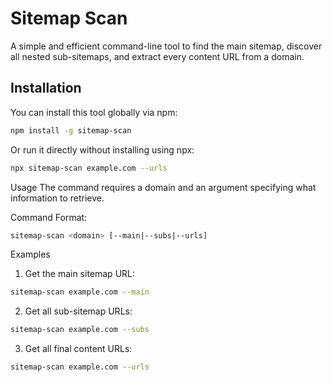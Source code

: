 # Sitemap Scan

A simple and efficient command-line tool to find the main sitemap, discover all nested sub-sitemaps, and extract every content URL from a domain.

## Installation

You can install this tool globally via npm:

```bash
npm install -g sitemap-scan
```
Or run it directly without installing using npx:

```bash
npx sitemap-scan example.com --urls
```
Usage
The command requires a domain and an argument specifying what information to retrieve.

Command Format:

```bash
sitemap-scan <domain> [--main|--subs|--urls]
```
Examples
1. Get the main sitemap URL:

```bash
sitemap-scan example.com --main
```

2. Get all sub-sitemap URLs:

```bash
sitemap-scan example.com --subs
```

3. Get all final content URLs:

```bash
sitemap-scan example.com --urls
```
